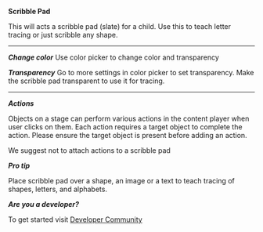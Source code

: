 **Scribble Pad**

This will acts a scribble pad (slate) for a child. Use this to teach letter tracing or just scribble any shape.

---

**_Change color_** Use color picker to change color and transparency

**_Transparency_** Go to more settings in color picker to set transparency. Make the scribble pad transparent to use it for tracing.

---

**_Actions_**

Objects on a stage can perform various actions in the content player when user clicks on them. Each action requires a target object to complete the action. Please ensure the target object is present before adding an action.

We suggest not to attach actions to a scribble pad

**_Pro tip_**

Place scribble pad over a shape, an image or a text to teach tracing of shapes, letters, and alphabets.

**_Are you a developer?_**

To get started visit <a href="http://www.sunbird.org/" target="_blank">Developer Community</a>
